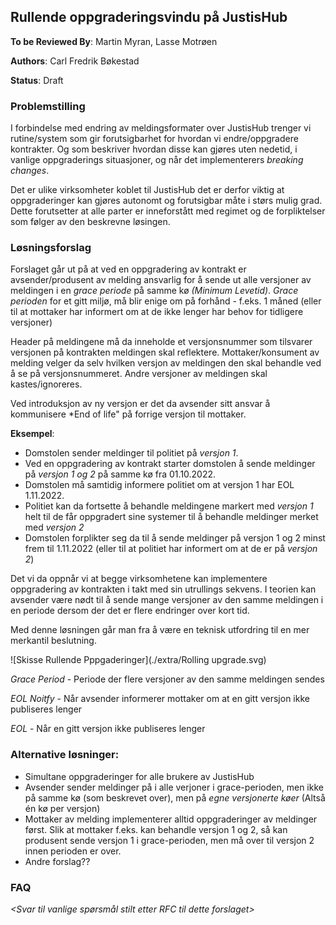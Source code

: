 ## Rullende oppgraderingsvindu på JustisHub

**To be Reviewed By**: Martin Myran, Lasse Motrøen

**Authors**: Carl Fredrik Bøkestad

**Status**: Draft

### Problemstilling

I forbindelse med endring av meldingsformater over JustisHub trenger vi rutine/system som gir forutsigbarhet for hvordan vi endre/oppgradere kontrakter.  Og som beskriver hvordan disse kan gjøres uten nedetid, i vanlige oppgraderings situasjoner, og når det implementerers _breaking changes_.

Det er ulike virksomheter koblet til JustisHub det er derfor viktig at oppgraderinger kan gjøres autonomt og forutsigbar måte i størs mulig grad. Dette forutsetter at alle parter er inneforstått med regimet og de forpliktelser som følger av den beskrevne løsingen.  


### Løsningsforslag

Forslaget går ut på at ved en oppgradering av kontrakt er avsender/produsent av melding ansvarlig for å sende ut alle versjoner av meldingen i en _grace periode_ på samme kø _(Minimum Levetid)_.
*Grace perioden* for et gitt miljø, må blir enige om på forhånd - f.eks. 1 måned (eller til at mottaker har informert om at de ikke lenger har behov for tidligere versjoner)

Header på meldingene må da inneholde et versjonsnummer som tilsvarer versjonen på kontrakten meldingen skal reflektere. Mottaker/konsument av melding velger da selv hvilken versjon av meldingen den skal behandle ved å se på versjonsnummeret. Andre versjoner av meldingen skal kastes/ignoreres.

Ved introduksjon  av ny versjon er det da avsender sitt ansvar å kommunisere *End of life" på forrige versjon til mottaker.


**Eksempel**:

* Domstolen sender meldinger til politiet på _versjon 1_.
* Ved en oppgradering av kontrakt starter domstolen å sende meldinger på _versjon 1 og 2_ på samme kø fra 01.10.2022.
* Domstolen må samtidig informere politiet om at versjon 1 har EOL 1.11.2022.
* Politiet kan da fortsette å behandle meldingene markert med _versjon 1_ helt til de får oppgradert sine systemer til å behandle meldinger merket med _versjon 2_
* Domstolen forplikter seg da til å sende meldinger på versjon 1 og 2 minst frem til 1.11.2022 (eller til at politiet har informert om at de er på _versjon 2_)

Det vi da oppnår vi at begge virksomhetene kan implementere oppgradering av kontrakten i takt med sin utrullings sekvens.
I teorien kan avsender være nødt til å sende mange versjoner av den samme meldingen i en periode dersom der det er flere endringer over kort tid.

Med denne løsningen går man fra å være en teknisk utfordring til en mer merkantil beslutning.


![Skisse Rullende Pppgaderinger](./extra/Rolling upgrade.svg)

*Grace Period* - Periode der flere versjoner av den samme meldingen sendes

*EOL Noitfy* - Når avsender informerer mottaker om at en gitt versjon ikke publiseres lenger 

*EOL* - Når en gitt versjon ikke publiseres lenger

### Alternative løsninger:
* Simultane oppgraderinger for alle brukere av JustisHub
* Avsender sender meldinger på i alle verjoner i grace-perioden, men ikke på samme kø (som beskrevet over), men på _egne versjonerte køer_ (Altså én kø per versjon)
* Mottaker av melding implementerer alltid oppgraderinger av meldinger først. Slik at mottaker f.eks. kan behandle versjon 1 og 2, så kan produsent sende versjon 1 i grace-perioden, men må over til versjon 2 innen perioden er over.
* Andre forslag??


### FAQ
_<Svar til vanlige spørsmål stilt etter RFC til dette forslaget>_

